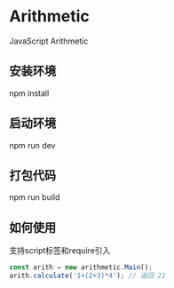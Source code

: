 # Arithmetic
JavaScript Arithmetic

## 安装环境

npm install

## 启动环境

npm run dev

## 打包代码

npm run build

## 如何使用

支持script标签和require引入

```javascript
const arith = new arithmetic.Main();
arith.calculate('1+(2+3)*4'); // 返回 21
```
